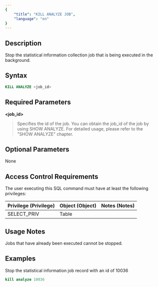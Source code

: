 ```yaml
---
{
    "title": "KILL ANALYZE JOB",
    "language": "en"
}
---
```


## Description

Stop the statistical information collection job that is being executed in the background.

## Syntax

```sql
KILL ANALYZE <job_id>
```
## Required Parameters

**<job_id>**

> Specifies the id of the job. You can obtain the job_id of the job by using SHOW ANALYZE. For detailed usage, please refer to the "SHOW ANALYZE" chapter.

## Optional Parameters

None

## Access Control Requirements

The user executing this SQL command must have at least the following privileges:

| Privilege (Privilege) | Object (Object) | Notes (Notes) |
| --------------------- | --------------- | ------------- |
| SELECT_PRIV           | Table           |               |

## Usage Notes

Jobs that have already been executed cannot be stopped.

## Examples

Stop the statistical information job record with an id of 10036

```sql
kill analyze 10036
```
